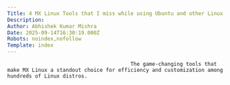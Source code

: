 ```yaml
---
Title: 4 MX Linux Tools that I miss while using Ubuntu and other Linux distros
Description: 
Author: Abhishek Kumar Mishra
Date: 2025-09-14T16:30:19.000Z
Robots: noindex,nofollow
Template: index
---
```


                                            The game-changing tools that make MX Linux a standout choice for efficiency and customization among hundreds of Linux distros.
                                        